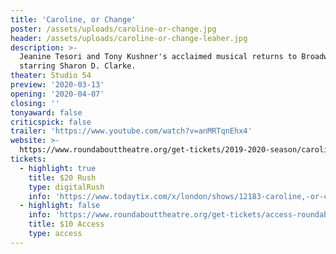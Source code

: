 ```yaml
---
title: 'Caroline, or Change'
poster: /assets/uploads/caroline-or-change.jpg
header: /assets/uploads/caroline-or-change-leaher.jpg
description: >-
  Jeanine Tesori and Tony Kushner's acclaimed musical returns to Broadway
  starring Sharon D. Clarke.
theater: Studio 54
preview: '2020-03-13'
opening: '2020-04-07'
closing: ''
tonyaward: false
criticspick: false
trailer: 'https://www.youtube.com/watch?v=anMRTqnEhx4'
website: >-
  https://www.roundabouttheatre.org/get-tickets/2019-2020-season/caroline-or-change/
tickets:
  - highlight: true
    title: $20 Rush
    type: digitalRush
    info: 'https://www.todaytix.com/x/london/shows/12183-caroline,-or-change'
  - highlight: false
    info: 'https://www.roundabouttheatre.org/get-tickets/access-roundabout/'
    title: $10 Access
    type: access
---
```

